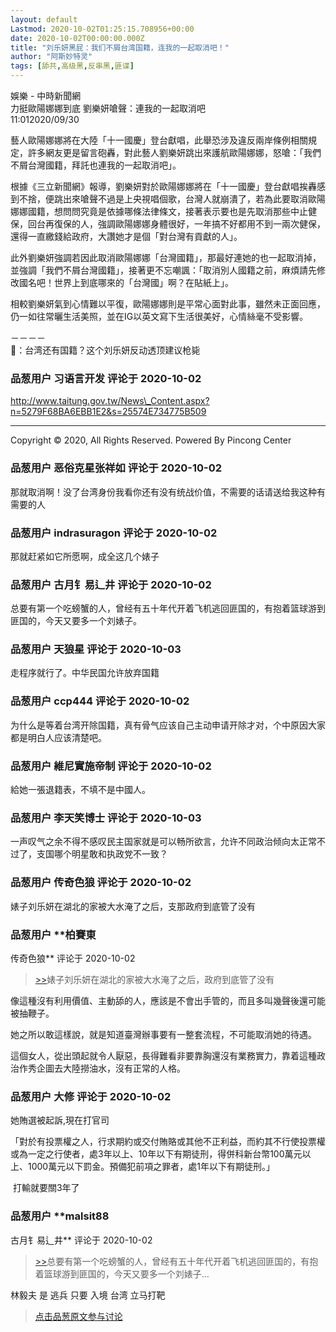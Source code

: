 ```yaml
---
layout: default
Lastmod: 2020-10-02T01:25:15.708956+00:00
date: 2020-10-02T00:00:00.000Z
title: "刘乐妍黑屁：我们不屑台湾国籍，连我的一起取消吧！"
author: "阿斯妙特灵"
tags: [舔共,高级黑,反串黑,匪谍]
---
```


娛樂 - 中時新聞網  
力挺歐陽娜娜到底 劉樂妍嗆聲：連我的一起取消吧  
11:012020/09/30   
  
藝人歐陽娜娜將在大陸「十一國慶」登台獻唱，此舉恐涉及違反兩岸條例相關規定，許多網友更是留言砲轟，對此藝人劉樂妍跳出來護航歐陽娜娜，怒嗆：「我們不屑台灣國籍，拜託也連我的一起取消吧」。  
  
根據《三立新聞網》報導，劉樂妍對於歐陽娜娜將在「十一國慶」登台獻唱挨轟感到不捨，便跳出來嗆聲不過是上央視唱個歌，台灣人就崩潰了，若為此要取消歐陽娜娜國籍，想問問究竟是依據哪條法律條文，接著表示要也是先取消那些中止健保，回台再復保的人，強調歐陽娜娜身體很好，一年搞不好都用不到一兩次健保，還得一直繳錢給政府，大讚她才是個「對台灣有貢獻的人」。  
  
  
此外劉樂妍強調若因此取消歐陽娜娜「台灣國籍」，那最好連她的也一起取消掉，並強調「我們不屑台灣國籍」，接著更不忘嘲諷：「取消別人國籍之前，麻煩請先修改國名吧！世界上到底哪來的「台灣國」啊？在貼紙上」。  
  
相較劉樂妍氣到心情難以平復，歐陽娜娜則是平常心面對此事，雖然未正面回應，仍一如往常曬生活美照，並在IG以英文寫下生活很美好，心情絲毫不受影響。  
  
  
  
  
－－－－  
🐻：台湾还有国籍？这个刘乐妍反动透顶建议枪毙

            
### 品葱用户 **习语言开发** 评论于 2020-10-02
        
http://www.taitung.gov.tw/News\_Content.aspx?n=5279F68BA6EBB1E2&s=25574E734775B509  
  

* * *

  
Copyright © 2020, All Rights Reserved. Powered By Pincong Center
        


            
### 品葱用户 **恶俗克星张祥如** 评论于 2020-10-02
        
那就取消啊！没了台湾身份我看你还有没有统战价值，不需要的话请送给我这种有需要的人
        


            
### 品葱用户 **indrasuragon** 评论于 2020-10-02
        
那就赶紧如它所愿啊，成全这几个婊子
        


            
### 品葱用户 **古月钅易辶井** 评论于 2020-10-02
        
总要有第一个吃螃蟹的人，曾经有五十年代开着飞机逃回匪国的，有抱着篮球游到匪国的，今天又要多一个刘婊子。
        


            
### 品葱用户 **天狼星** 评论于 2020-10-03
        
走程序就行了。中华民国允许放弃国籍
        


            
### 品葱用户 **ccp444** 评论于 2020-10-02
        
为什么是等着台湾开除国籍，真有骨气应该自己主动申请开除才对，个中原因大家都是明白人应该清楚吧。
        


            
### 品葱用户 **維尼實施帝制** 评论于 2020-10-02
        
給她一張退籍表，不填不是中國人。
        


            
### 品葱用户 **李天笑博士** 评论于 2020-10-03
        
一声叹气之余不得不感叹民主国家就是可以畅所欲言，允许不同政治倾向太正常不过了，支国哪个明星敢和执政党不一致？
        


            
### 品葱用户 **传奇色狼** 评论于 2020-10-02
        
婊子刘乐妍在湖北的家被大水淹了之后，支那政府到底管了没有
        


            
### 品葱用户 **柏賽東 
传奇色狼** 评论于 2020-10-02
        
> [\>>]( "/article/item_id-507877#")婊子刘乐妍在湖北的家被大水淹了之后，政府到底管了没有

  
像這種沒有利用價值、主動舔的人，應該是不會出手管的，而且多叫幾聲後還可能被抽鞭子。  
  
她之所以敢這樣說，就是知道臺灣辦事要有一整套流程，不可能取消她的待遇。  
  
這個女人，從出頭起就令人厭惡，長得難看非要靠胸還沒有業務實力，靠着這種政治作秀企圖去大陸撈油水，沒有正常的人格。
        


            
### 品葱用户 **大修** 评论于 2020-10-02
        
她賄選被起訴,現在打官司   
  
「對於有投票權之人，行求期約或交付賄賂或其他不正利益，而約其不行使投票權或為一定之行使者，處3年以上、10年以下有期徒刑，得併科新台幣100萬元以上、1000萬元以下罰金。預備犯前項之罪者，處1年以下有期徒刑。」  
  
 打輸就要關3年了
        


            
### 品葱用户 **malsit88 
古月钅易辶井** 评论于 2020-10-02
        
> [\>>]( "/article/item_id-507861#")总要有第一个吃螃蟹的人，曾经有五十年代开着飞机逃回匪国的，有抱着篮球游到匪国的，今天又要多一个刘婊子...

  
林毅夫 是 逃兵 只要 入境 台湾 立马打靶
        






> [点击品葱原文参与讨论](https://pincong.rocks/article/24639)

